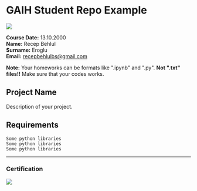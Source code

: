# GAIH Student Repo Example
![](img/logo.png)

**Course Date:** 13.10.2000  
**Name:** Recep Behlul  
**Surname:** Eroglu  
**Email:** recepbehlulbs@gmail.com  

**Note:** Your homeworks can be formats like ".ipynb" and ".py". **Not ".txt" files!!** Make sure that your codes works.  

## Project Name
Description of your project.

## Requirements
```
Some python libraries
Some python libraries
Some python libraries
```
---

### Certification
![](img/certificate_ex.png)

